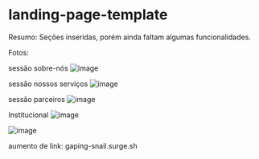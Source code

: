 # landing-page-template

Resumo:
Seções inseridas, porém ainda faltam algumas funcionalidades. 

Fotos: 

sessão sobre-nós
![image](https://user-images.githubusercontent.com/65732340/140437062-fb03cbdc-3499-4215-ab60-4de1d385bce8.png)

sessão nossos serviços
![image](https://user-images.githubusercontent.com/65732340/140437120-4bd7eeae-a360-435b-8b5c-136c6d9943d5.png)

sessão parceiros
![image](https://user-images.githubusercontent.com/65732340/140437216-e5bd9195-5b6b-4b2b-9092-248f2db67c2d.png)

Institucional
![image](https://user-images.githubusercontent.com/65732340/140592995-91e364c1-6b6b-4c0d-afbc-6b662ea65bd3.png)


![image](https://user-images.githubusercontent.com/65732340/140593048-3242e729-5259-4eca-9130-7029dd3c6a66.png)


aumento de link:
gaping-snail.surge.sh


